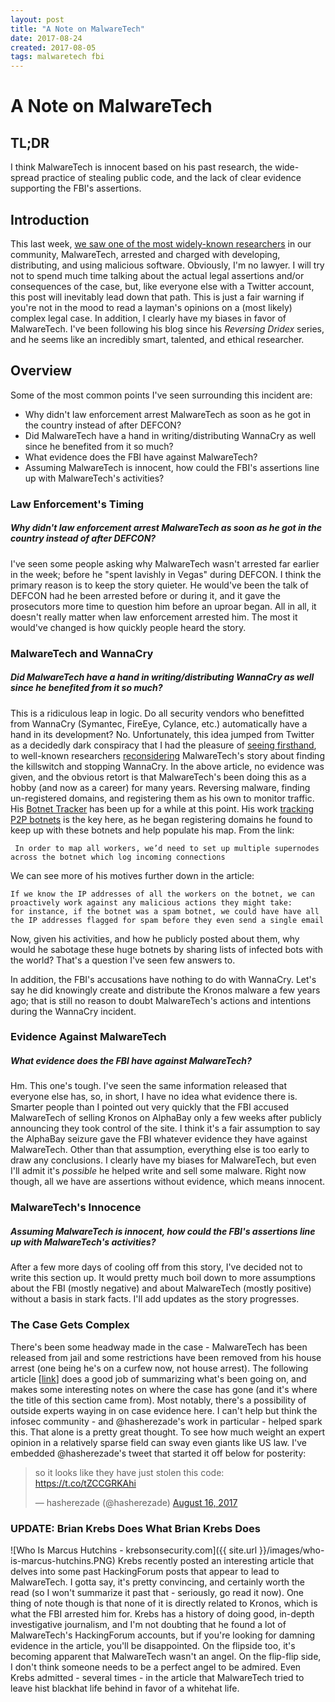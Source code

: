 ```yaml
---
layout: post
title: "A Note on MalwareTech"
date: 2017-08-24
created: 2017-08-05
tags: malwaretech fbi
---
```

# A Note on MalwareTech

## TL;DR
I think MalwareTech is innocent based on his past research, the wide-spread practice of stealing public code, and the lack of clear evidence supporting the FBI's assertions.

## Introduction
This last week, [we saw one of the most widely-known researchers](https://arstechnica.com/tech-policy/2017/08/security-researcher-who-neutralized-wcry-to-be-released-on-30000-bond/) in our community, MalwareTech, arrested and charged with developing, distributing, and using malicious software. Obviously, I'm no lawyer. I will try not to spend much time talking about the actual legal assertions and/or consequences of the case, but, like everyone else with a Twitter account, this post will inevitably lead down that path. This is just a fair warning if you're not in the mood to read a layman's opinions on a (most likely) complex legal case. In addition, I clearly have my biases in favor of MalwareTech. I've been following his blog since his _Reversing Dridex_ series, and he seems like an incredibly smart, talented, and ethical researcher.

## Overview
Some of the most common points I've seen surrounding this incident are:

* Why didn't law enforcement arrest MalwareTech as soon as he got in the country instead of after DEFCON?
* Did MalwareTech have a hand in writing/distributing WannaCry as well since he benefited from it so much?
* What evidence does the FBI have against MalwareTech?
* Assuming MalwareTech is innocent, how could the FBI's assertions line up with MalwareTech's activities?

### Law Enforcement's Timing
##### Why didn't law enforcement arrest MalwareTech as soon as he got in the country instead of after DEFCON?
I've seen some people asking why MalwareTech wasn't arrested far earlier in the week; before he "spent lavishly in Vegas" during DEFCON. I think the primary reason is to keep the story quieter.
He would've been the talk of DEFCON had he been arrested before or during it, and it gave the prosecutors more time to question him before an uproar began. All in all, it doesn't really matter when law enforcement arrested him. The most it would've changed is how quickly people heard the story.

### MalwareTech and WannaCry
##### Did MalwareTech have a hand in writing/distributing WannaCry as well since he benefited from it so much?
This is a ridiculous leap in logic. Do all security vendors who benefitted from WannaCry (Symantec, FireEye, Cylance, etc.) automatically have a hand in its development? No.
Unfortunately, this idea jumped from Twitter as a decidedly dark conspiracy that I had the pleasure of [seeing firsthand](https://twitter.com/infosec_intern/status/863206075088154624), to well-known researchers [reconsidering](https://cybersecpolitics.blogspot.com/2017/08/the-killswitch-story-feels-like-bullshit.html) MalwareTech's story about finding the killswitch and stopping WannaCry. In the above article, no evidence was given, and the obvious retort is that MalwareTech's been doing this as a hobby (and now as a career) for many years.
Reversing malware, finding un-registered domains, and registering them as his own to monitor traffic. His [Botnet Tracker](https://intel.malwaretech.com/) has been up for a while at this point. His work [tracking P2P botnets](https://www.malwaretech.com/2016/01/exploring-peer-to-peer-botnets.html) is the key here, as he began registering domains he found to keep up with these botnets and help populate his map. From the link:
```
 In order to map all workers, we’d need to set up multiple supernodes across the botnet which log incoming connections
```
We can see more of his motives further down in the article:
```
If we know the IP addresses of all the workers on the botnet, we can proactively work against any malicious actions they might take:
for instance, if the botnet was a spam botnet, we could have have all the IP addresses flagged for spam before they even send a single email
```
Now, given his activities, and how he publicly posted about them, why would he sabotage these huge botnets by sharing lists of infected bots with the world? That's a question I've seen few answers to.

In addition, the FBI's accusations have nothing to do with WannaCry. Let's say he did knowingly create and distribute the Kronos malware a few years ago; that is still no reason to doubt MalwareTech's actions and intentions during the WannaCry incident.

### Evidence Against MalwareTech
##### What evidence does the FBI have against MalwareTech?
Hm. This one's tough. I've seen the same information released that everyone else has, so, in short, I have no idea what evidence there is.
Smarter people than I pointed out very quickly that the FBI accused MalwareTech of selling Kronos on AlphaBay only a few weeks after publicly announcing they took control of the site. I think it's a fair assumption to say the AlphaBay seizure gave the FBI whatever evidence they have against MalwareTech.
Other than that assumption, everything else is too early to draw any conclusions. I clearly have my biases for MalwareTech, but even I'll admit it's *possible* he helped write and sell some malware. Right now though, all we have are assertions without evidence, which means innocent.

### MalwareTech's Innocence
##### Assuming MalwareTech is innocent, how could the FBI's assertions line up with MalwareTech's activities?
After a few more days of cooling off from this story, I've decided not to write this section up. It would pretty much boil down to more assumptions about the FBI (mostly negative) and about MalwareTech (mostly positive) without a basis in stark facts. I'll add updates as the story progresses.

### The Case Gets Complex
There's been some headway made in the case - MalwareTech has been released from jail and some restrictions have been removed from his house arrest (one being he's on a curfew now, not house arrest).
The following article [[link](https://www.emptywheel.net/2017/08/24/malwaretechs-case-gets-complex/)] does a good job of summarizing what's been going on, and makes some interesting notes on where the case has gone (and it's where the title of this section came from). Most notably, there's a possibility of outside experts waying in on case evidence here. I can't help but think the infosec community - and @hasherezade's work in particular - helped spark this. That alone is a pretty great thought. To see how much weight an expert opinion in a relatively sparse field can sway even giants like US law. I've embedded @hasherezade's tweet that started it off below for posterity:

<blockquote class="twitter-tweet" data-lang="en"><p lang="en" dir="ltr">so it looks like they have just stolen this code: <a href="https://t.co/tZCCGRKAhi">https://t.co/tZCCGRKAhi</a></p>&mdash; hasherezade (@hasherezade) <a href="https://twitter.com/hasherezade/status/897930345206628352">August 16, 2017</a></blockquote>
<script async src="//platform.twitter.com/widgets.js" charset="utf-8"></script>

### **UPDATE**: Brian Krebs Does What Brian Krebs Does
![Who Is Marcus Hutchins - krebsonsecurity.com]({{ site.url }}/images/who-is-marcus-hutchins.PNG)
Krebs recently posted an interesting article that delves into some past HackingForum posts that appear to lead to MalwareTech. I gotta say, it's pretty convincing, and certainly worth the read (so I won't summarize it past that - seriously, go read it now).
One thing of note though is that none of it is directly related to Kronos, which is what the FBI arrested him for.
Krebs has a history of doing good, in-depth investigative journalism, and I'm not doubting that he found a lot of MalwareTech's HackingForum accounts, but if you're looking for damning evidence in the article, you'll be disappointed. On the flipside too, it's becoming apparent that MalwareTech wasn't an angel. On the flip-flip side, I don't think someone needs to be a perfect angel to be admired. Even Krebs admitted - several times - in the article that MalwareTech tried to leave hist blackhat life behind in favor of a whitehat life.
